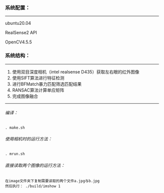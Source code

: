 ### 系统配置：

---

ubuntu20.04 

RealSense2 API

OpenCV4.5.5

### 系统结构：

---

1. 使用双目深度相机（intel realsense D435）获取左右眼的红外图像
2. 使用SIFT算法进行特征检测
3. 进行BFMatch暴力匹配筛选匹配结果
4. RANSAC算法计算单应矩阵
5. 完成图像融合

---

###### 编译：

```
. make.sh
```

###### 使用相机时的运行方法：

```
. mrun.sh
```

###### 直接读取两个图像的运行方法：

```
在image文件夹下复制需要读取的两个文件a.jpg与b.jpg
然后执行： ./build/imshow 1
```

